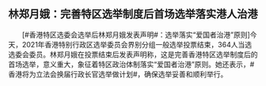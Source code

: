 ## 林郑月娥：完善特区选举制度后首场选举落实港人治港
　　[#香港特区选委会选举后林郑月娥发表声明#：选举落实“爱国者治港”原则]今天，2021年香港特别行政区选举委员会界别分组一般选举投票结束，364人当选选委会委员。林郑月娥在投票结束后发表声明称，这是完善香港特区选举制度后的首场选举，意义重大，象征着特区政治体制落实“爱国者治港”原则。她还表示，#香港将为立法会换届行政长官选举做计划#，确保选举妥善和顺利举行。

